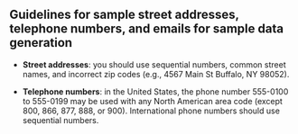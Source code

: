 ## Guidelines for sample street addresses, telephone numbers, and emails for sample data generation 



- **Street addresses**: you should use sequential numbers, common street names, and incorrect zip codes (e.g., 4567 Main St Buffalo, NY 98052).

- **Telephone numbers**: in the United States, the phone number 555-0100 to 555-0199 may be used with any North American area code (except 800, 866, 877, 888, or 900).  International phone numbers should use sequential numbers.

  